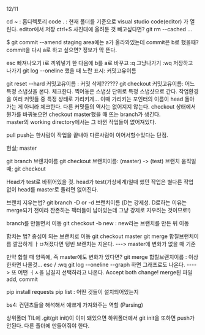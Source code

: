 12/11

cd ~ : 홈디렉토리
code . : 현재 폴더를 기준으로 visual studio code(editor) 가 열린다.
editor에서 저장 ctrl+S
사진대에 올려둔 것 빼고싶다면? git rm --cached <file>...

$ git commit --amend
staging area에는 a가 올라와있는데 commit은 b로 했을때? commit을 다시 a로 하고 싶으면? 정보가 막 뜬다.

esc 빠져나오기
i로 끼워넣기 한 다음에 b를 a로 바꾸고 
:q 그냥나가기
:wq 저장하고 나가기
git log --oneline 했을 때 노란 표시: 커밋고유이름

git reset --hard 커밋고유이름 : 커밋 삭제??????
git checkout 커밋고유이름: 어느 특정 스냅샷을 본다. 체크한다. 찍어놓은 스냅샷 단위로 
특정 스냅샷으로 간다. 작업환경을 여러 커밋들 중 특정 상태로 가리키게...  이때 가리키는 포인터의 이름이 head  돌아가는 게 아니라 체크한다. 다른 커밋들의 역사는 없어지지 않는다. 
checkout 상태에서 뭔가를 바꿔놓으면 checkout master했을 때 뜨는 branch가 생긴다.  
master의 working directory에서는 그 바뀐 작업들이 없어져있다.

pull push는 한사람이 작업을 끝내야 다른사람이 이어서할수있다는 단점. 

현실; master

git branch 브랜치이름
git checkout 브랜치이름: (master) -> (test)
브랜치 움직일 때; git checkout

Head가 test로 바뀌어있을 것. head가 test(가상세계)일때 했던 작업은 별다른 작업 없이 head를 master로 돌리면 없어진다.

브랜치 지우는법? git branch -D or -d 브랜치이름
(D는 강제성. D로하는 이유는 merge되기 전이라 잔존하는 팩터들이 남아있는데 그냥 강제로 지우려는 것이므로!)

branch를 만들면서 이동
git checkout -b new : new라는 브랜치를 만든 뒤 이동

합치는 법?
중심이 되는 브랜치로 이동 git checkout master
git merge 합칠브랜치이름
깔끔하게 ㅏㅂ쳐졌다면 텅빈 브랜치는 지운다.  ---> master에 변화가 없을 때 기준

만약 합칠 때 양쪽에, 즉 master에도 변화가 있다면?
git merge 합칠브랜치이름 : 이상한화면 나올것...
esc / :wq
git log --oneline --graph 하면 그래프로도 나온다.
----> 또 어떤 ㅓㅅ을 남길지 선택하라고 나온다. Accept both change!
merge된 파일 add, commit


pip install requests
pip list : 어떤 것들이 설치되어있는지

bs4: 컨텐츠들을 해석해서 예쁘게 가져와주는 역할 (Parsing)


상위폴더 TIL에 .git(git init)이 이미 돼있으면 하위폴더에서 git init을 또하면 push가 안된다. 다른 폴더에 만들어줘야 한다.